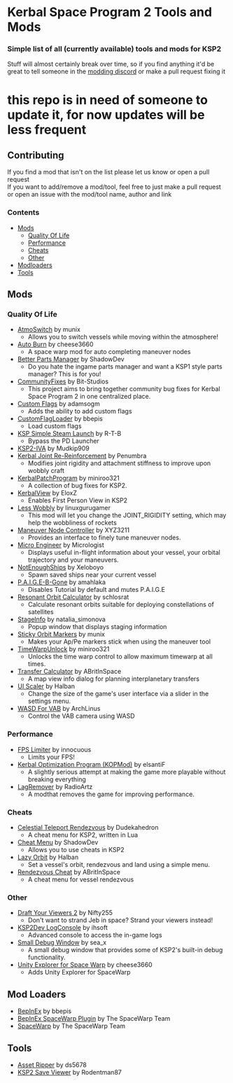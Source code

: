 # Kerbal Space Program 2 Tools and Mods
### Simple list of all (currently available) tools and mods for KSP2
Stuff will almost certainly break over time, so if you find anything it'd be great to tell someone in the [modding discord](https://discord.gg/3D7Yj9SJ8n) or make a pull request fixing it

# this repo is in need of someone to update it, for now updates will be less frequent

## Contributing
If you find a mod that isn't on the list please let us know or open a pull request <br>
If you want to add/remove a mod/tool, feel free to just make a pull request or open an issue with the mod/tool name, author and link

### Contents
- [Mods](#mods)
  - [Quality Of Life](#quality-of-life)
  - [Performance](#performance)
  - [Cheats](#cheats)
  - [Other](#other)
- [Modloaders](#mod-loaders)
- [Tools](#tools)
## Mods

### Quality Of Life
- [AtmoSwitch](https://spacedock.info/mod/3285/AtmoSwitch) by munix
  - Allows you to switch vessels while moving within the atmosphere!
- [Auto Burn](https://spacedock.info/mod/3300/Auto%20Burn) by cheese3660
  - A space warp mod for auto completing maneuver nodes
- [Better Parts Manager](https://spacedock.info/mod/3292/Better%20Parts%20Manager) by ShadowDev
  - Do you hate the ingame parts manager and want a KSP1 style parts manager? This is for you!
- [CommunityFixes](https://spacedock.info/mod/3301/Community%20Fixes) by Bit-Studios
  - This project aims to bring together community bug fixes for Kerbal Space Program 2 in one centralized place.
- [Custom Flags](https://spacedock.info/mod/3262/Custom%20Flags) by adamsogm
  - Adds the ability to add custom flags
- [CustomFlagLoader](https://forum.kerbalspaceprogram.com/index.php?/topic/212988-customflagloader-load-custom-flags/) by bbepis
  - Load custom flags
- [KSP Simple Steam Launch](https://github.com/R-T-B/KSSL) by R-T-B
  - Bypass the PD Launcher
- [KSP2-IVA](https://github.com/Mudkip909/KSP2-IVA) by Mudkip909
- [Kerbal Joint Re-Reinforcement](https://github.com/penumbra779/Kerbal-Joint-Re-Reinforcement) by Penumbra
  - Modifies joint rigidity and attachment stiffness to improve upon wobbly craft
- [KerbalPatchProgram](https://spacedock.info/mod/3278/KerbalPatchProgram) by miniroo321
  - A collection of bug fixes for KSP2.
- [KerbalView](https://spacedock.info/mod/3286/KerbalView) by EloxZ
  - Enables First Person View in KSP2 
- [Less Wobbly](https://spacedock.info/mod/3267/Less%20Wobbly) by linuxgurugamer
  - This mod will let you change the JOINT_RIGIDITY setting, which may help the wobbliness of rockets 
- [Maneuver Node Controller](https://spacedock.info/mod/3270/Maneuver%20Node%20Controller) by XYZ3211
  - Provides an interface to finely tune maneuver nodes. 
- [Micro Engineer](https://spacedock.info/mod/3282/Micro%20Engineer) by Micrologist
  - Displays useful in-flight information about your vessel, your orbital trajectory and your maneuvers. 
- [NotEnoughShips](https://github.com/Xeloboyo/NotEnoughShips) by Xeloboyo
  - Spawn saved ships near your current vessel
- [P.A.I.G.E-B-Gone](https://spacedock.info/mod/3280/P.A.I.G.E-B-Gone) by amahlaka
  - Disables Tutorial by default and mutes P.A.I.G.E
- [Resonant Orbit Calculator](https://spacedock.info/mod/3332/Resonant%20Orbit%20Calculator) by schlosrat
  - Calculate resonant orbits suitable for deploying constellations of satellites
- [StageInfo](https://spacedock.info/mod/3272/Stage%20Info) by natalia_simonova
  - Popup window that displays staging information 
- [Sticky Orbit Markers](https://spacedock.info/mod/3264/Sticky%20Orbit%20Markers) by munix
  - Makes your Ap/Pe markers stick when using the maneuver tool 
- [TimeWarpUnlock](https://spacedock.info/mod/3274/TimeWarpUnlock) by miniroo321
  - Unlocks the time warp control to allow maximum timewarp at all times. 
- [Transfer Calculator](https://github.com/ABritInSpace/TransferCalculator-KSP2) by ABritInSpace
  - A map view info dialog for planning interplanetary transfers
- [UI Scaler](https://spacedock.info/mod/3291/UI%20Scaler) by Halban
  - Change the size of the game's user interface via a slider in the settings menu. 
- [WASD For VAB](https://spacedock.info/mod/3276/WASD%20For%20VAB) by ArchLinus
  - Control the VAB camera using WASD 

### Performance
- [FPS Limiter](https://spacedock.info/mod/3259/FPS%20Limiter) by innocuous
  - Limits your FPS! 
- [Kerbal Optimization Program (KOPMod)](https://github.com/elsantiF/KOPMod) by elsantiF
  - A slightly serious attempt at making the game more playable without breaking everything
- [LagRemover](https://spacedock.info/mod/3256/LagRemover) by RadioArtz
  - A modthat removes the game for improving performance.

### Cheats
- [Celestial Teleport Rendezvous](https://spacedock.info/mod/3290/Celestial%20Teleport%20Rendezvous) by Dudekahedron
  - A cheat menu for KSP2, written in Lua 
- [Cheat Menu](https://spacedock.info/mod/3266/Cheats%20Menu) by ShadowDev
  - Allows you to use cheats in KSP2 
- [Lazy Orbit](https://spacedock.info/mod/3258/Lazy%20Orbit) by Halban
  - Set a vessel's orbit, rendezvous and land using a simple menu. 
- [Rendezvous Cheat](https://github.com/ABritInSpace/RendezvousCheat-KSP2) by ABritInSpace
  - A cheat menu for vessel rendezvous


### Other
- [Draft Your Viewers 2](https://github.com/Nifty255/DraftYourViewers2) by Nifty255
  - Don't want to strand Jeb in space? Strand your viewers instead!
- [KSP2Dev LogConsole](https://spacedock.info/mod/3283/KSP2Dev%20LogConsole) by ihsoft
  - Advanced console to access the in-game logs 
- [Small Debug Window](https://spacedock.info/mod/3263/Small%20Debug%20Window) by sea_x
  - A small debug window that provides some of KSP2's built-in debug functionality. 
- [Unity Explorer for Space Warp](https://spacedock.info/mod/3268/Unity%20Explorer%20for%20Space%20Warp) by cheese3660
  - Adds Unity Explorer for SpaceWarp


## Mod Loaders
- [BepInEx](https://spacedock.info/mod/3255/BepInEx%20for%20KSP%202) by bbepis
- [BepInEx SpaceWarp Plugin](https://spacedock.info/mod/3277/BepInEx%20Space%20Warp%20Plugin) by The SpaceWarp Team
- [SpaceWarp](https://github.com/X606/SpaceWarp) by The SpaceWarp Team

## Tools
- [Asset Ripper](https://github.com/AssetRipper/AssetRipper) by ds5678
- [KSP2 Save Viewer](https://ksp-2-save-viewer.likesdinosaurs.com/) by Rodentman87
